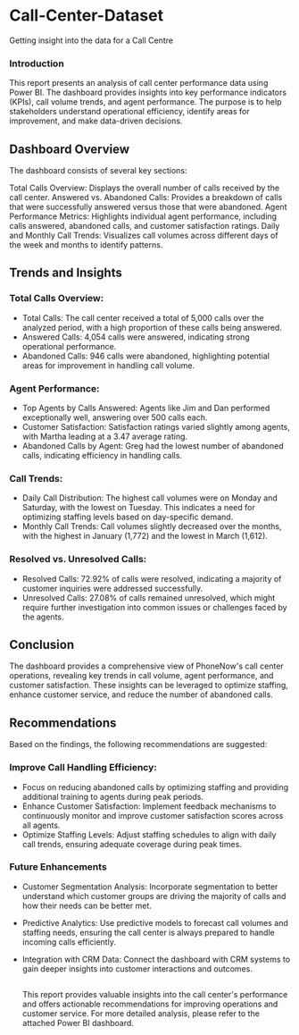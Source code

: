 # Call-Center-Dataset
Getting insight into the data for a Call Centre

### Introduction
This report presents an analysis of call center performance data using Power BI. The dashboard provides insights into key performance indicators (KPIs), call volume trends, and agent performance. The purpose is to help stakeholders understand operational efficiency, identify areas for improvement, and make data-driven decisions.

## Dashboard Overview
The dashboard consists of several key sections:

Total Calls Overview: Displays the overall number of calls received by the call center.
Answered vs. Abandoned Calls: Provides a breakdown of calls that were successfully answered versus those that were abandoned.
Agent Performance Metrics: Highlights individual agent performance, including calls answered, abandoned calls, and customer satisfaction ratings.
Daily and Monthly Call Trends: Visualizes call volumes across different days of the week and months to identify patterns.
## Trends and Insights
### Total Calls Overview:
- Total Calls: The call center received a total of 5,000 calls over the analyzed period, with a high proportion of these calls being answered.
- Answered Calls: 4,054 calls were answered, indicating strong operational performance.
- Abandoned Calls: 946 calls were abandoned, highlighting potential areas for improvement in handling call volume.
### Agent Performance:
- Top Agents by Calls Answered: Agents like Jim and Dan performed exceptionally well, answering over 500 calls each.
- Customer Satisfaction: Satisfaction ratings varied slightly among agents, with Martha leading at a 3.47 average rating.
- Abandoned Calls by Agent: Greg had the lowest number of abandoned calls, indicating efficiency in handling calls.
### Call Trends:
- Daily Call Distribution: The highest call volumes were on Monday and Saturday, with the lowest on Tuesday. This indicates a need for optimizing staffing levels based on day-specific demand.
- Monthly Call Trends: Call volumes slightly decreased over the months, with the highest in January (1,772) and the lowest in March (1,612).
### Resolved vs. Unresolved Calls:
- Resolved Calls: 72.92% of calls were resolved, indicating a majority of customer inquiries were addressed successfully.
- Unresolved Calls: 27.08% of calls remained unresolved, which might require further investigation into common issues or challenges faced by the agents.
## Conclusion
The dashboard provides a comprehensive view of PhoneNow's call center operations, revealing key trends in call volume, agent performance, and customer satisfaction. These insights can be leveraged to optimize staffing, enhance customer service, and reduce the number of abandoned calls.

## Recommendations
Based on the findings, the following recommendations are suggested:

### Improve Call Handling Efficiency: 
- Focus on reducing abandoned calls by optimizing staffing and providing additional training to agents during peak periods.
- Enhance Customer Satisfaction: Implement feedback mechanisms to continuously monitor and improve customer satisfaction scores across all agents.
- Optimize Staffing Levels: Adjust staffing schedules to align with daily call trends, ensuring adequate coverage during peak times.
### Future Enhancements
- Customer Segmentation Analysis: Incorporate segmentation to better understand which customer groups are driving the majority of calls and how their needs can be better met.
- Predictive Analytics: Use predictive models to forecast call volumes and staffing needs, ensuring the call center is always prepared to handle incoming calls efficiently.
- Integration with CRM Data: Connect the dashboard with CRM systems to gain deeper insights into customer interactions and outcomes.

  ##
  This report provides valuable insights into the call center's performance and offers actionable recommendations for improving operations and customer service. For more detailed analysis, please refer to the attached Power BI dashboard.

